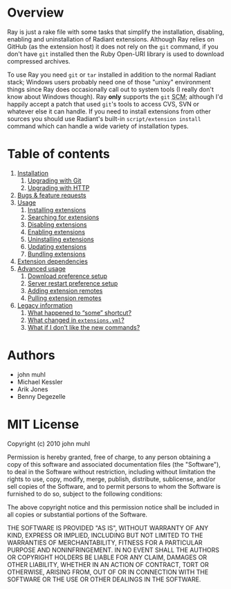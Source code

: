 Overview
========

Ray is just a rake file with some tasks that simplify the installation, disabling, enabling and uninstallation of Radiant extensions. Although Ray relies on GitHub (as the extension host) it does not rely on the `git` command, if you don't have `git` installed then the Ruby Open-URI library is used to download compressed archives.

To use Ray you need `git` or `tar` installed in addition to the normal Radiant stack; Windows users probably need one of those "unixy" environment things since Ray does occasionally call out to system tools (I really don't know about Windows though). Ray **only** supports the `git` <abbr title="Source Code Management">SCM</abbr>; although I'd happily accept a patch that used `git`'s tools to access CVS, SVN or whatever else it can handle. If you need to install extensions from other sources you should use Radiant's built-in `script/extension install` command which can handle a wide variety of installation types.

Table of contents
=================

<ol>
  <li><a href="http://johnmuhl.github.com/radiant-ray-extension/#installation">Installation</a>
    <ol>
      <li><a href="http://johnmuhl.github.com/radiant-ray-extension/#upgrading-with-git">Upgrading with Git</a></li>
      <li><a href="http://johnmuhl.github.com/radiant-ray-extension/#upgrading-with-http">Upgrading with HTTP</a></li>
    </ol>
  </li>
  <li><a href="http://github.com/johnmuhl/radiant-ray-extension/issues">Bugs &amp; feature requests</a></li>
  <li><a href="http://johnmuhl.github.com/radiant-ray-extension/#usage">Usage</a>
    <ol>
      <li><a href="http://johnmuhl.github.com/radiant-ray-extension/#ext-install">Installing extensions</a></li>
      <li><a href="http://johnmuhl.github.com/radiant-ray-extension/#ext-search">Searching for extensions</a></li>
      <li><a href="http://johnmuhl.github.com/radiant-ray-extension/#ext-disable">Disabling extensions</a></li>
      <li><a href="http://johnmuhl.github.com/radiant-ray-extension/#ext-enable">Enabling extensions</a></li>
      <li><a href="http://johnmuhl.github.com/radiant-ray-extension/#ext-uninstall">Uninstalling extensions</a></li>
      <li><a href="http://johnmuhl.github.com/radiant-ray-extension/#ext-update">Updating extensions</a></li>
      <li><a href="http://johnmuhl.github.com/radiant-ray-extension/#ext-bundle">Bundling extensions</a></li>
    </ol>
  </li>
  <li><a href="http://johnmuhl.github.com/radiant-ray-extension/#extension-dependencies">Extension dependencies</a></li>
  <li><a href="http://johnmuhl.github.com/radiant-ray-extension/#advanced-usage">Advanced usage</a>
    <ol>
      <li><a href="http://johnmuhl.github.com/radiant-ray-extension/#setup-download">Download preference setup</a></li>
      <li><a href="http://johnmuhl.github.com/radiant-ray-extension/#setup-restart">Server restart preference setup</a></li>
      <li><a href="http://johnmuhl.github.com/radiant-ray-extension/#ext-remote">Adding extension remotes</a></li>
      <li><a href="http://johnmuhl.github.com/radiant-ray-extension/#ext-pull">Pulling extension remotes</a></li>
    </ol>
  </li>
  <li><a href="http://johnmuhl.github.com/radiant-ray-extension/#legacy-information">Legacy information</a>
    <ol>
      <li><a href="http://johnmuhl.github.com/radiant-ray-extension/#shortcuts-redux">What happened to &#8220;some&#8221; shortcut?</a></li>
      <li><a href="http://johnmuhl.github.com/radiant-ray-extension/#ext-bundle-diff">What changed in <code>extensions.yml</code>?</a></li>
      <li><a href="http://johnmuhl.github.com/radiant-ray-extension/#shortcuts">What if I don&#8217;t like the new commands?</a></li>
    </ol>
  </li>
</ol>

Authors
=======

* john muhl
* Michael Kessler
* Arik Jones
* Benny Degezelle

MIT License
============

Copyright (c) 2010 john muhl

Permission is hereby granted, free of charge, to any person obtaining a copy of this software and associated documentation files (the "Software"), to deal in the Software without restriction, including without limitation the rights to use, copy, modify, merge, publish, distribute, sublicense, and/or sell copies of the Software, and to permit persons to whom the Software is furnished to do so, subject to the following conditions:

The above copyright notice and this permission notice shall be included in all copies or substantial portions of the Software.

THE SOFTWARE IS PROVIDED "AS IS", WITHOUT WARRANTY OF ANY KIND, EXPRESS OR IMPLIED, INCLUDING BUT NOT LIMITED TO THE WARRANTIES OF MERCHANTABILITY, FITNESS FOR A PARTICULAR PURPOSE AND NONINFRINGEMENT. IN NO EVENT SHALL THE AUTHORS OR COPYRIGHT HOLDERS BE LIABLE FOR ANY CLAIM, DAMAGES OR OTHER LIABILITY, WHETHER IN AN ACTION OF CONTRACT, TORT OR OTHERWISE, ARISING FROM, OUT OF OR IN CONNECTION WITH THE SOFTWARE OR THE USE OR OTHER DEALINGS IN THE SOFTWARE.
